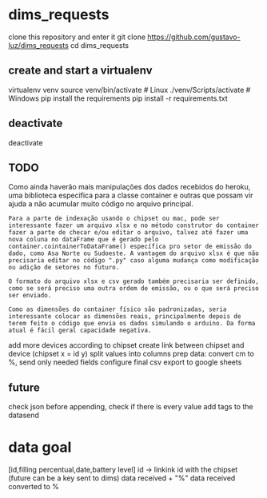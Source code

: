 # dims_requests
clone this repository and enter it
git clone https://github.com/gustavo-luz/dims_requests
cd dims_requests

## create and start a virtualenv

virtualenv venv
source venv/bin/activate # Linux
./venv/Scripts/activate # Windows
pip install the requirements
pip install -r requirements.txt



## deactivate
deactivate


## TODO
Como ainda haverão mais manipulações dos dados recebidos do heroku, uma biblioteca especifica para a classe container e outras que possam vir ajuda a não acumular muito código no arquivo principal.

    Para a parte de indexação usando o chipset ou mac, pode ser interessante fazer um arquivo xlsx e no método construtor do container fazer a parte de checar e/ou editar o arquivo, talvez até fazer uma nova coluna no dataFrame que é gerado pelo container.cointainerToDataFrame() específica pro setor de emissão do dado, como Asa Norte ou Sudoeste. A vantagem do arquivo xlsx é que não precisaria editar no código ".py" caso alguma mudança como modificação ou adição de setores no futuro.

    O formato do arquivo xlsx e csv gerado também precisaria ser definido, como se será preciso uma outra ordem de emissão, ou o que será preciso ser enviado.

    Como as dimensões do container físico são padronizadas, seria interessante colocar as dimensões reais, principalmente depois de terem feito o código que envia os dados simulando o arduino. Da forma atual é fácil geral capacidade negativa.

add more devices according to chipset
create link between chipset and device (chipset x = id y)
split values into columns
prep data: convert cm to %, send only needed fields 
configure final csv
export to google sheets

## future
check json before appending, check if there is every value
add tags to the datasend

# data goal
[id,filling percentual,date,battery level]
id -> linkink id with the chipset (future can be a key sent to dims)
data received + "%"
data received converted to % 



